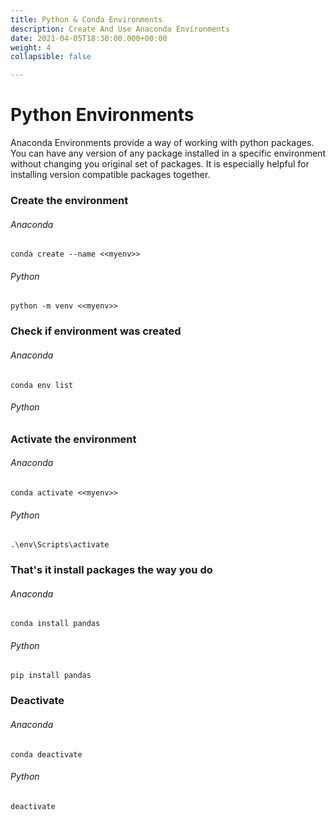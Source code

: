 ```yaml
---
title: Python & Conda Environments
description: Create And Use Anaconda Environments
date: 2021-04-05T18:30:00.000+00:00
weight: 4
collapsible: false

---
```

# Python Environments

Anaconda Environments provide a way of working with python packages. You can have any version of any package installed in a specific environment without changing you original set of packages. It is especially helpful for installing version compatible packages together. 

### Create the environment

###### Anaconda

    conda create --name <<myenv>>

###### Python

    python -m venv <<myenv>>

### Check if environment was created

###### Anaconda

    conda env list

###### Python

### Activate the environment

###### Anaconda

    conda activate <<myenv>>

###### Python

    .\env\Scripts\activate

### That's it install packages the way you do

###### Anaconda

    conda install pandas

###### Python

    pip install pandas

### Deactivate

###### Anaconda

    conda deactivate

###### Python

    deactivate